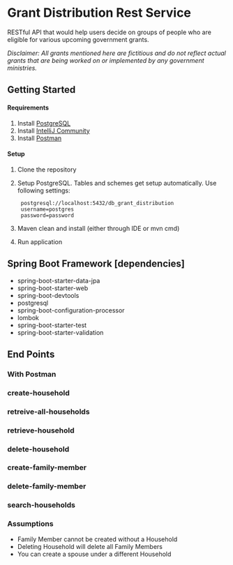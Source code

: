 # Grant Distribution Rest Service
RESTful API that would help users decide on groups of people who are eligible for various upcoming government grants.

*Disclaimer: All grants mentioned here are fictitious and do not reflect actual grants that are being worked on or implemented by any government ministries.*

## Getting Started
#### Requirements
1. Install [PostgreSQL](https://www.postgresql.org/download/)
2. Install [IntelliJ Community](https://www.jetbrains.com/idea/download/#section=windows)
3. Install [Postman](https://www.postman.com/)

#### Setup
1. Clone the repository
2. Setup PostgreSQL. Tables and schemes get setup automatically. Use following settings:
      
        postgresql://localhost:5432/db_grant_distribution  
        username=postgres
        password=password
        
3. Maven clean and install (either through IDE or mvn cmd)
4. Run application

## Spring Boot Framework [dependencies]
* spring-boot-starter-data-jpa
* spring-boot-starter-web
* spring-boot-devtools
* postgresql
* spring-boot-configuration-processor
* lombok
* spring-boot-starter-test
* spring-boot-starter-validation

## End Points
### With Postman
### create-household
### retreive-all-households
### retrieve-household
### delete-household
### create-family-member
### delete-family-member
### search-households

### Assumptions
* Family Member cannot be created without a Household
* Deleting Household will delete all Family Members
* You can create a spouse under a different Household
